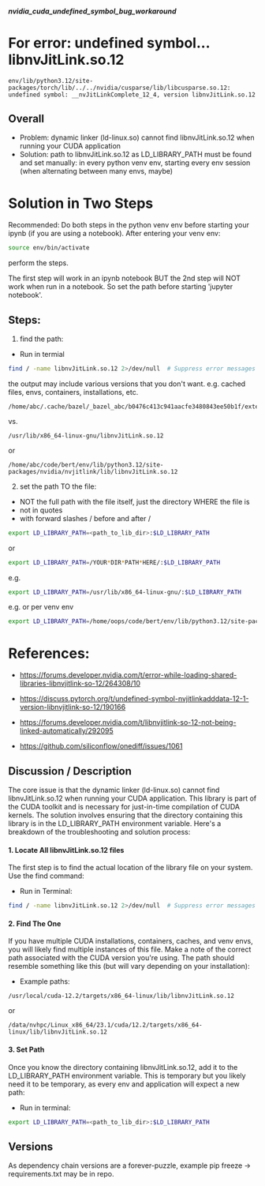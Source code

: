 ##### nvidia_cuda_undefined_symbol_bug_workaround


# For error: undefined symbol... libnvJitLink.so.12
```error
env/lib/python3.12/site-packages/torch/lib/../../nvidia/cusparse/lib/libcusparse.so.12: undefined symbol: __nvJitLinkComplete_12_4, version libnvJitLink.so.12
```

## Overall
- Problem: dynamic linker (ld-linux.so) cannot find libnvJitLink.so.12 when running your CUDA application
- Solution: path to libnvJitLink.so.12 as LD_LIBRARY_PATH must be found and set manually: in every python venv env, starting every env session (when alternating between many envs, maybe)

# Solution in Two Steps
Recommended: Do both steps in the python venv env before starting your ipynb (if you are using a notebook). After entering your venv env:
```bash
source env/bin/activate
```
perform the steps.

The first step will work in an ipynb notebook BUT the 2nd step will NOT work when run in a notebook. So set the path before starting 'jupyter notebook'.

## Steps:
1. find the path:
- Run in termial
```bash
find / -name libnvJitLink.so.12 2>/dev/null  # Suppress error messages
```
the output may include various versions that you don't want.
e.g. cached files, envs, containers, installations, etc.
```
/home/abc/.cache/bazel/_bazel_abc/b0476c413c941aacfe3480843ee50b1f/external/cuda_nvjitlink/lib/libnvJitLink.so.12
```
vs.
```
/usr/lib/x86_64-linux-gnu/libnvJitLink.so.12
```
or
```
/home/abc/code/bert/env/lib/python3.12/site-packages/nvidia/nvjitlink/lib/libnvJitLink.so.12
```

2. set the path TO the file:
- NOT the full path with the file itself, just the directory WHERE the file is 
- not in quotes
- with forward slashes / before and after /
```bash
export LD_LIBRARY_PATH=<path_to_lib_dir>:$LD_LIBRARY_PATH
```
or
```bash
export LD_LIBRARY_PATH=/YOUR*DIR*PATH*HERE/:$LD_LIBRARY_PATH
```
e.g.
```bash
export LD_LIBRARY_PATH=/usr/lib/x86_64-linux-gnu/:$LD_LIBRARY_PATH
```
e.g. or per venv env
```bash
export LD_LIBRARY_PATH=/home/oops/code/bert/env/lib/python3.12/site-packages/nvidia/nvjitlink/lib/:$LD_LIBRARY_PATH
```




# References:

- https://forums.developer.nvidia.com/t/error-while-loading-shared-libraries-libnvjitlink-so-12/264308/10

- https://discuss.pytorch.org/t/undefined-symbol-nvjitlinkadddata-12-1-version-libnvjitlink-so-12/190166

- https://forums.developer.nvidia.com/t/libnvjitlink-so-12-not-being-linked-automatically/292095

- https://github.com/siliconflow/onediff/issues/1061


## Discussion / Description
The core issue is that the dynamic linker (ld-linux.so) cannot find libnvJitLink.so.12 when running your CUDA application. This library is part of the CUDA toolkit and is necessary for just-in-time compilation of CUDA kernels. The solution involves ensuring that the directory containing this library is in the LD_LIBRARY_PATH environment variable.
Here's a breakdown of the troubleshooting and solution process:

#### 1. Locate All libnvJitLink.so.12 files
The first step is to find the actual location of the library file on your system. Use the find command:
- Run in Terminal:
```bash
find / -name libnvJitLink.so.12 2>/dev/null  # Suppress error messages
```

#### 2. Find The One
If you have multiple CUDA installations, containers, caches, and venv envs, you will likely find multiple instances of this file. Make a note of the correct path associated with the CUDA version you're using. The path should resemble something like this (but will vary depending on your installation):


- Example paths:
```
/usr/local/cuda-12.2/targets/x86_64-linux/lib/libnvJitLink.so.12 
```
or 
```
/data/nvhpc/Linux_x86_64/23.1/cuda/12.2/targets/x86_64-linux/lib/libnvJitLink.so.12 
```

#### 3. Set Path 
Once you know the directory containing libnvJitLink.so.12, add it to the LD_LIBRARY_PATH environment variable. This is temporary but you likely need it to be temporary, as every env and application will expect a new path:
- Run in terminal:
```bash
export LD_LIBRARY_PATH=<path_to_lib_dir>:$LD_LIBRARY_PATH
```

## Versions
As dependency chain versions are a forever-puzzle, 
example pip freeze -> requirements.txt may be in repo.


